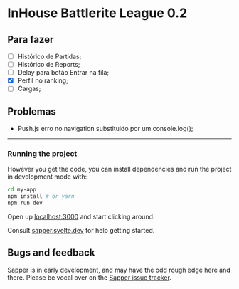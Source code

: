 # InHouse Battlerite League 0.2

## Para fazer
- [ ] Histórico de Partidas;
- [ ] Histórico de Reports;
- [ ] Delay para botão Entrar na fila;
- [x] Perfil no ranking;
- [ ] Cargas;

## Problemas
- Push.js erro no navigation substituido por um console.log();


-------
### Running the project

However you get the code, you can install dependencies and run the project in development mode with:

```bash
cd my-app
npm install # or yarn
npm run dev
```

Open up [localhost:3000](http://localhost:3000) and start clicking around.

Consult [sapper.svelte.dev](https://sapper.svelte.dev) for help getting started.


## Bugs and feedback

Sapper is in early development, and may have the odd rough edge here and there. Please be vocal over on the [Sapper issue tracker](https://github.com/sveltejs/sapper/issues).
